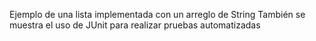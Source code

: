 Ejemplo de una lista implementada con un arreglo de String
También se muestra el uso de JUnit para realizar pruebas automatizadas